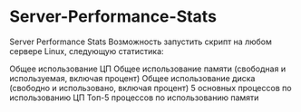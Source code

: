 # Server-Performance-Stats
Server Performance Stats
Возможность запустить скрипт на любом сервере Linux, следующую статистика:

Общее использование ЦП
Общее использование памяти (свободная и используемая, включая процент)
Общее использование диска (свободно и использовано, включая процент)
5 основных процессов по использованию ЦП
Топ-5 процессов по использованию памяти
